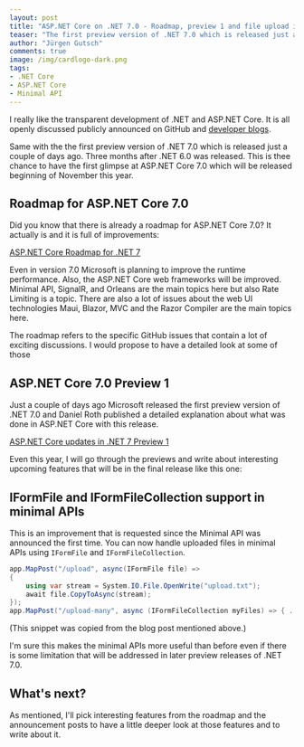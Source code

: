 ```yaml
---
layout: post
title: "ASP.NET Core on .NET 7.0 - Roadmap, preview 1 and file upload in minimal APIs"
teaser: "The first preview version of .NET 7.0 which is released just a couple of days ago. Three months after .NET 6.0 was released. This is thee chance to have the first glimpse."
author: "Jürgen Gutsch"
comments: true
image: /img/cardlogo-dark.png
tags: 
- .NET Core
- ASP.NET Core
- Minimal API
---
```


I really like the transparent development of .NET and ASP.NET Core. It is all openly discussed publicly announced on GitHub and [developer blogs](https://devblogs.microsoft.com/dotnet/).

Same with the the first preview version of .NET 7.0 which is released just a couple of days ago. Three months after .NET 6.0 was released. This is thee chance to have the first glimpse at ASP.NET Core 7.0 which will be released beginning of November this year.

## Roadmap for ASP.NET Core 7.0

Did you know that there is already a roadmap for ASP.NET Core 7.0? It actually is and it is full of improvements:

[ASP.NET Core Roadmap for .NET 7](https://github.com/dotnet/aspnetcore/issues/39504)

Even in version 7.0 Microsoft is planning to improve the runtime performance. Also, the ASP.NET Core web frameworks will be improved. Minimal API, SignalR, and Orleans are the main topics here but also Rate Limiting is a topic. There are also a lot of issues about the web UI technologies Maui, Blazor, MVC and the Razor Compiler are the main topics here. 

The roadmap refers to the specific GitHub issues that contain a lot of exciting discussions. I would propose to have a detailed look at some of those

## ASP.NET Core 7.0 Preview 1

Just a couple of days ago Microsoft released the first preview version of .NET 7.0 and Daniel Roth published a detailed explanation about what was done in ASP.NET Core with this release.

[ASP.NET Core updates in .NET 7 Preview 1](https://devblogs.microsoft.com/dotnet/asp-net-core-updates-in-net-7-preview-1/)  

Even this year, I will go through the previews and write about interesting upcoming features that will be in the final release like this one:

## IFormFile and IFormFileCollection support in minimal APIs

This is an improvement that is requested since the Minimal API was announced the first time. You can now handle uploaded files in minimal APIs using `IFormFile` and `IFormFileCollection`.

~~~~csharp
app.MapPost("/upload", async(IFormFile file) =>
{
    using var stream = System.IO.File.OpenWrite("upload.txt");
    await file.CopyToAsync(stream); 
});
app.MapPost("/upload-many", async (IFormFileCollection myFiles) => { ... });
~~~~

(This snippet was copied from the blog post mentioned above.)

I'm sure this makes the minimal APIs more useful than before even if there is some limitation that will be addressed in later preview releases of .NET 7.0.

## What's next?

As mentioned, I'll pick interesting features from the roadmap and the announcement posts to have a little  deeper look at those features and to write about it.
